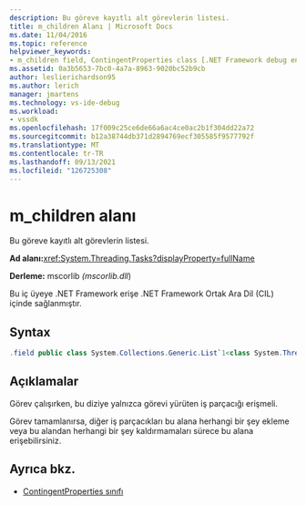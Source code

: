 ```yaml
---
description: Bu göreve kayıtlı alt görevlerin listesi.
title: m_children Alanı | Microsoft Docs
ms.date: 11/04/2016
ms.topic: reference
helpviewer_keywords:
- m_children field, ContingentProperties class [.NET Framework debug engines]
ms.assetid: 0a3b5653-7bc0-4a7a-8963-9020bc52b9cb
author: leslierichardson95
ms.author: lerich
manager: jmartens
ms.technology: vs-ide-debug
ms.workload:
- vssdk
ms.openlocfilehash: 17f009c25ce6de66a6ac4ce0ac2b1f304dd22a72
ms.sourcegitcommit: b12a38744db371d2894769ecf305585f9577792f
ms.translationtype: MT
ms.contentlocale: tr-TR
ms.lasthandoff: 09/13/2021
ms.locfileid: "126725308"
---
```

# <a name="m_children-field"></a>m_children alanı
Bu göreve kayıtlı alt görevlerin listesi.

 **Ad alanı:**<xref:System.Threading.Tasks?displayProperty=fullName>

 **Derleme:** mscorlib *(mscorlib.dll*)

 Bu iç üyeye .NET Framework erişe .NET Framework Ortak Ara Dil (CIL) içinde sağlanmıştır.

## <a name="syntax"></a>Syntax

```csharp
.field public class System.Collections.Generic.List`1<class System.Threading.Tasks.Task> m_children
```

## <a name="remarks"></a>Açıklamalar
 Görev çalışırken, bu diziye yalnızca görevi yürüten iş parçacığı erişmeli.

 Görev tamamlanırsa, diğer iş parçacıkları bu alana herhangi bir şey ekleme veya bu alandan herhangi bir şey kaldırmamaları sürece bu alana erişebilirsiniz.

## <a name="see-also"></a>Ayrıca bkz.
- [ContingentProperties sınıfı](../../extensibility/debugger/contingentproperties-class-internal-members.md)
